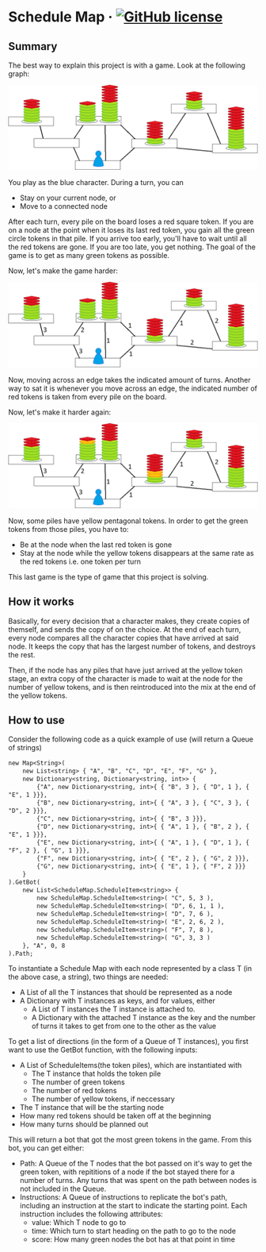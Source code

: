 # Schedule Map &middot; [![GitHub license](https://img.shields.io/badge/license-MIT-blue.svg?style=flat-square)](https://github.com/your/your-project/blob/master/LICENSE)

## Summary

The best way to explain this project is with a game. Look at the following graph:

![Game 1](Images/Game1.png)

You play as the blue character. During a turn, you can
- Stay on your current node, or
- Move to a connected node

After each turn, every pile on the board loses a red square token. If you are on a node at the point when it loses its last red token, you gain all the green circle tokens in that pile. If you arrive too early, you'll have to wait until all the red tokens are gone. If you are too late, you get nothing. The goal of the game is to get as many green tokens as possible.

Now, let's make the game harder:

![Game 2](Images/Game2.png)

Now, moving across an edge takes the indicated amount of turns. Another way to sat it is whenever you move across an edge, the indicated number of red tokens is taken from every pile on the board.

Now, let's make it harder again:

![Game 3](Images/Game3.png)

Now, some piles have yellow pentagonal tokens. In order to get the green tokens from those piles, you have to:
- Be at the node when the last red token is gone
- Stay at the node while the yellow tokens disappears at the same rate as the red tokens i.e. one token per turn

This last game is the type of game that this project is solving.

## How it works

Basically, for every decision that a character makes, they create copies of themself, and sends the copy of on the choice. At the end of each turn, every node compares all the character copies that have arrived at said node. It keeps the copy that has the largest number of tokens, and destroys the rest.

Then, if the node has any piles that have just arrived at the yellow token stage, an extra copy of the character is made to wait at the node for the number of yellow tokens, and is then reintroduced into the mix at the end of the yellow tokens.

## How to use

Consider the following code as a quick example of use (will return a Queue of strings)
```
new Map<String>(
    new List<string> { "A", "B", "C", "D", "E", "F", "G" },
    new Dictionary<string, Dictionary<string, int>> {
        {"A", new Dictionary<string, int>{ { "B", 3 }, { "D", 1 }, { "E", 1 }}},
        {"B", new Dictionary<string, int>{ { "A", 3 }, { "C", 3 }, { "D", 2 }}},
        {"C", new Dictionary<string, int>{ { "B", 3 }}},
        {"D", new Dictionary<string, int>{ { "A", 1 }, { "B", 2 }, { "E", 1 }}},
        {"E", new Dictionary<string, int>{ { "A", 1 }, { "D", 1 }, { "F", 2 }, { "G", 1 }}},
        {"F", new Dictionary<string, int>{ { "E", 2 }, { "G", 2 }}},
        {"G", new Dictionary<string, int>{ { "E", 1 }, { "F", 2 }}}
    }
).GetBot(
    new List<ScheduleMap.ScheduleItem<string>> {
        new ScheduleMap.ScheduleItem<string>( "C", 5, 3 ),
        new ScheduleMap.ScheduleItem<string>( "D", 6, 1, 1 ),
        new ScheduleMap.ScheduleItem<string>( "D", 7, 6 ),
        new ScheduleMap.ScheduleItem<string>( "E", 2, 6, 2 ),
        new ScheduleMap.ScheduleItem<string>( "F", 7, 8 ),
        new ScheduleMap.ScheduleItem<string>( "G", 3, 3 )
    }, "A", 0, 8
).Path;
```

To instantiate a Schedule Map with each node represented by a class T (in the above case, a string), two things are needed:
- A List of all the T instances that should be represented as a node
- A Dictionary with T instances as keys, and for values, either
    - A List of T instances the T instance is attached to.
    - A Dictionary with the attached T instance as the key and the number of turns it takes to get from one to the other as the value

To get a list of directions (in the form of a Queue of T instances), you first want to use the GetBot function, with the following inputs:
- A List of ScheduleItems(the token piles), which are instantiated with
    - The T instance that holds the token pile
    - The number of green tokens
    - The number of red tokens
    - The number of yellow tokens, if neccessary
- The T instance that will be the starting node
- How many red tokens should be taken off at the beginning
- How many turns should be planned out

This will return a bot that got the most green tokens in the game. From this bot, you can get either:
- Path: A Queue of the T nodes that the bot passed on it's way to get the green token, with repititions of a node if the bot stayed there for a number of turns. Any turns that was spent on the path between nodes is not included in the Queue.
- Instructions: A Queue of instructions to replicate the bot's path, including an instruction at the start to indicate the starting point. Each instruction includes the following attributes:
    - value: Which T node to go to
    - time: Which turn to start heading on the path to go to the node
    - score: How many green nodes the bot has at that point in time